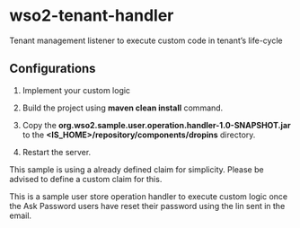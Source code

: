 # wso2-tenant-handler
Tenant management listener to execute custom code in tenant’s life-cycle

## Configurations
1. Implement your custom logic

2. Build the project using **maven clean install** command.
3. Copy the **org.wso2.sample.user.operation.handler-1.0-SNAPSHOT.jar** to the 
   **<IS_HOME>/repository/components/dropins** directory.
4. Restart the server.

This sample is using a already defined claim for simplicity. Please be advised to define
a custom claim for this.

This is a sample user store operation handler to execute custom logic once the Ask Password
users have reset their password using the lin sent in the email.